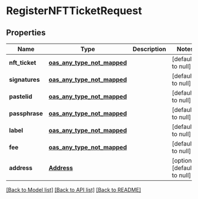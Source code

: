 # RegisterNFTTicketRequest
## Properties

| Name | Type | Description | Notes |
|------------ | ------------- | ------------- | -------------|
| **nft\_ticket** | [**oas_any_type_not_mapped**](.md) |  | [default to null] |
| **signatures** | [**oas_any_type_not_mapped**](.md) |  | [default to null] |
| **pastelid** | [**oas_any_type_not_mapped**](.md) |  | [default to null] |
| **passphrase** | [**oas_any_type_not_mapped**](.md) |  | [default to null] |
| **label** | [**oas_any_type_not_mapped**](.md) |  | [default to null] |
| **fee** | [**oas_any_type_not_mapped**](.md) |  | [default to null] |
| **address** | [**Address**](Address.md) |  | [optional] [default to null] |

[[Back to Model list]](../README.md#documentation-for-models) [[Back to API list]](../README.md#documentation-for-api-endpoints) [[Back to README]](../README.md)

